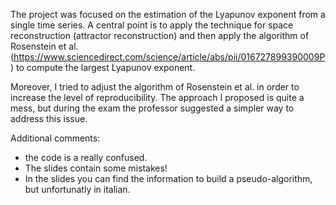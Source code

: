 The project was focused on the estimation of the Lyapunov exponent from a single time series. A central point is to apply the technique for space reconstruction (attractor reconstruction) and then apply the algorithm of Rosenstein et al. (https://www.sciencedirect.com/science/article/abs/pii/016727899390009P) to compute the largest Lyapunov exponent. 

Moreover, I tried to adjust the algorithm of Rosenstein et al. in order to increase the level of reproducibility. The approach I proposed is quite a mess, but during the exam the professor suggested a simpler way to address this issue.

Additional comments:
- the code is a really confused.
- The slides contain some mistakes!
- In the slides you can find the information to build a pseudo-algorithm, but unfortunatly in italian.

